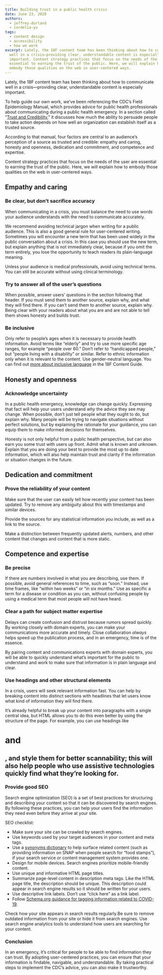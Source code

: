 ```yaml
---
title: Building trust in a public health crisis
date: June 23, 2020
authors:
  - jeffrey-durland
  - cordelia-yu
tags:
  - content design
  - accessibility
  - how we work
excerpt: Lately, the 18F content team has been thinking about how to communicate
  well in a crisis—providing clear, understandable content is especially
  important. Content strategy practices that focus on the needs of the user are
  essential to earning the trust of the public. Here, we will explain how to
  embody those qualities on the web in user-centered ways.
---
```

Lately, the 18F content team has been thinking about how to communicate well in a crisis—providing clear, understandable content is especially important.

To help guide our own work, we’ve been referencing the CDC’s Field Epidemiology Manual, which provides advice for public health professionals about communicating during a public health emergency. In a section called “[Trust and Credibility](https://www.cdc.gov/eis/field-epi-manual/chapters/Communicating-Investigation.html#anchor_1543608940),” it discusses how much the ability to persuade people to take action depends on how well an organization can establish itself as a trusted source.

According to that manual, four factors are central to an audience’s perception of a source as trusted and credible: empathy and caring, honesty and openness, dedication and commitment, and competence and expertise.

Content strategy practices that focus on the needs of the user are essential to earning the trust of the public. Here, we will explain how to embody those qualities on the web in user-centered ways.

## Empathy and caring

### Be clear, but don’t sacrifice accuracy

When communicating in a crisis, you must balance the need to use words your audience understands with the need to communicate accurately.

We recommend avoiding technical jargon when writing for a public audience. This is also a good general rule for user-centered writing. Sometimes you will encounter a new term that has been used widely in the public conversation about a crisis. In this case you should use the new term, but explain anything that is not immediately clear, because if you omit the term entirely, you lose the opportunity to teach readers its plain-language meaning.

Unless your audience is medical professionals, avoid using technical terms. You can still be accurate without using clinical terminology.

### Try to answer all of the user’s questions

When possible, answer users’ questions in the section following that header. If you must send them to another source, explain why, and what they will find there. If you can’t send them to another source, explain why. Being clear with your readers about what you are and are not able to tell them shows honesty and builds trust.

### Be inclusive

Only refer to people’s ages when it is necessary to provide health information. Avoid terms like “elderly” and try to use more specific age ranges, for example “people over 60.” Don’t refer to “handicapped people,” but “people living with a disability” or similar. Refer to ethnic information only when it is relevant to the content. Use gender-neutral language. You can find out [more about inclusive language](https://content-guide.18f.gov/inclusive-language/) in the 18F Content Guide.

## Honesty and openness

### Acknowledge uncertainty

In a public health emergency, knowledge can change quickly. Expressing that fact will help your users understand *why* the advice they see may change. When possible, don’t just tell people what they ought to do, but explain why. Many people will be trying to navigate situations without perfect solutions, but by explaining the rationale for your guidance, you can equip them to make informed decisions for themselves.

Honesty is not only helpful from a public health perspective, but can also earn you some trust with users up front. Admit what is known and unknown. Explain that you are doing your best to provide the most up to date information, which will also help maintain trust and clarity if the information or situation changes in the future.

## Dedication and commitment

### Prove the reliability of your content

Make sure that the user can easily tell how recently your content has been updated. Try to remove any ambiguity about this with timestamps and similar devices.

Provide the sources for any statistical information you include, as well as a link to the source.

Make a distinction between frequently updated alerts, numbers, and other content that changes and content that is more static.

## Competence and expertise

### Be precise

If there are numbers involved in what you are describing, use them. If possible, avoid general references to time, such as “soon.” Instead, use time frames, like “within two weeks” or “in six months.” Use as specific a term for a disease or condition as you can, without confusing people by using a medical term that most people will not have heard.

### Clear a path for subject matter expertise

Delays can create confusion and distrust because rumors spread quickly. By working closely with domain experts, you can make your communications more accurate and timely. Close collaboration *always* helps speed up the publication process, and in an emergency, time is of the essence.

By pairing content and communications experts with domain experts, you will be able to quickly understand what’s important for the public to understand and work to make sure that information is in plain language and clear.

### Use headings and other structural elements

In a crisis, users will seek relevant information fast. You can help by breaking content into distinct sections with headlines that let users know what kind of information they will find there.

It’s already helpful to break up your content into paragraphs with a single central idea, but HTML allows you to do this even better by using the structure of the page. For example, you can use headings like <H1> and <H2>, and style them for better scannability; this will also help people who use assistive technologies quickly find what they’re looking for.

### Provide good SEO

Search engine optimization (SEO) is a set of best practices for structuring and describing your content so that it can be discovered by search engines. By following these practices, you can help your users find the information they need even before they arrive at your site.

SEO checklist:

* Make sure your site can be crawled by search engines.
* Use keywords used by your target audiences in your content and meta tags.
* Use a [synonyms dictionary](https://18f.gsa.gov/2018/07/06/ask-18f-plain-language-government-terms/) to help surface related content (such as providing information on SNAP when people search for “food stamps”), if your search service or content management system provides one.
* Design for mobile devices. Search engines prioritize mobile-friendly content.
* Use unique and informative HTML page titles.
* Summarize page-level content in description meta tags. Like the HTML page title, the description should be unique. This description could appear in search engine results so it should be written for your users.
* Use descriptive link labels. Don’t use “click here” as a link label.
* Follow [Schema.org guidance for tagging information related to COVID-19](https://digital.gov/2020/05/11/experimenting-with-specialannouncement-markup/).

Check how your site appears in search results regularly.Be sure to remove outdated information from your site or hide it from search engines. Use search engine analytics tools to understand how users are searching for your content.

### Conclusion

In an emergency, it’s critical for people to be able to find information they can trust. By adopting user-centered practices, you can ensure that your information is findable, navigable, and understandable. By taking practical steps to implement the CDC’s advice, you can also make it trustworthy.